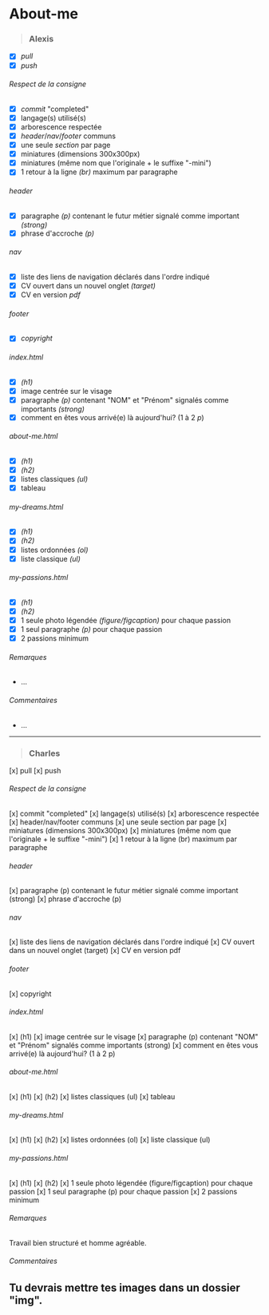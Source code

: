 # About-me

>### Alexis
- [x] *pull*
- [x] *push*
###### *Respect de la consigne*
- [x] *commit* "completed"
- [x] langage(s) utilisé(s)
- [x] arborescence respectée
- [x] *header*/*nav*/*footer* communs
- [x] une seule *section* par page
- [x] miniatures (dimensions 300x300px)
- [x] miniatures (même nom que l'originale + le suffixe "-mini")
- [x] 1 retour à la ligne *(br)* maximum par paragraphe
###### *header*
- [x] paragraphe *(p)* contenant le futur métier signalé comme important *(strong)*
- [x] phrase d'accroche *(p)*
###### *nav*
- [x] liste des liens de navigation déclarés dans l'ordre indiqué
- [x] CV ouvert dans un nouvel onglet *(target)*
- [x] CV en version *pdf*
###### *footer*
- [x] *copyright*
###### *index.html*
- [x] *(h1)*
- [x] image centrée sur le visage
- [x] paragraphe *(p)* contenant "NOM" et "Prénom" signalés comme importants *(strong)*
- [x] comment en êtes vous arrivé(e) là aujourd'hui? (1 à 2 *p*)
###### *about-me.html*
- [x] *(h1)*
- [x] *(h2)*
- [x] listes classiques *(ul)*
- [x] tableau
###### *my-dreams.html*
- [x] *(h1)*
- [x] *(h2)*
- [x] listes ordonnées *(ol)*
- [x] liste classique *(ul)*
###### *my-passions.html*
- [x] *(h1)*
- [x] *(h2)*
- [x] 1 seule photo légendée *(figure/figcaption)* pour chaque passion
- [x] 1 seul paragraphe *(p)* pour chaque passion
- [x] 2 passions minimum
###### *Remarques*
- ...
###### *Commentaires*
- ...
---
>### Charles
[x] pull
[x] push
###### Respect de la consigne
[x] commit "completed"
[x] langage(s) utilisé(s)
[x] arborescence respectée
[x] header/nav/footer communs
[x] une seule section par page
[x] miniatures (dimensions 300x300px)
[x] miniatures (même nom que l'originale + le suffixe "-mini")
[x] 1 retour à la ligne (br) maximum par paragraphe
###### header
[x] paragraphe (p) contenant le futur métier signalé comme important (strong)
[x] phrase d'accroche (p)
###### nav
[x] liste des liens de navigation déclarés dans l'ordre indiqué
[x] CV ouvert dans un nouvel onglet (target)
[x] CV en version pdf
###### footer
[x] copyright
###### index.html
[x] (h1)
[x] image centrée sur le visage
[x] paragraphe (p) contenant "NOM" et "Prénom" signalés comme importants (strong)
[x] comment en êtes vous arrivé(e) là aujourd'hui? (1 à 2 p)
###### about-me.html
[x] (h1)
[x] (h2)
[x] listes classiques (ul)
[x] tableau
###### my-dreams.html
[x] (h1)
[x] (h2)
[x] listes ordonnées (ol)
[x] liste classique (ul)
###### my-passions.html
[x] (h1)
[x] (h2)
[x] 1 seule photo légendée (figure/figcaption) pour chaque passion
[x] 1 seul paragraphe (p) pour chaque passion
[x] 2 passions minimum
###### Remarques
Travail bien structuré et homme agréable.
###### Commentaires
Tu devrais mettre tes images dans un dossier "img".
---